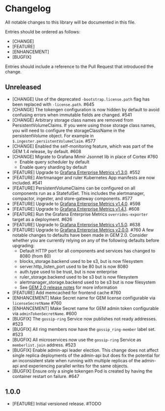 # Changelog

All notable changes to this library will be documented in this file.

Entries should be ordered as follows:
- [CHANGE]
- [FEATURE]
- [ENHANCEMENT]
- [BUGFIX]

Entries should include a reference to the Pull Request that introduced the change.

## Unreleased

- [CHANGE] Use of the deprecated `-bootstrap.license.path` flag has been replaced with `-license.path`. #645 
- [CHANGE] The tokengen configuration is now hidden by default to avoid confusing errors when immutable fields are changed. #541
- [CHANGE] Arbitrary storage class names are removed from PersistentVolumeClaims. If you were using those storage class names, you will need to configure the storageClassName in the persistentVolume object. For example in `$.ingester.persistentVolumeClaim`. #577
- [CHANGE] Enabled the self-monitoring feature, which was part of the GEM 1.4 release, by default. #608
- [CHANGE] Migrate to Grafana Mimir Jsonnet lib in place of Cortex #760
  - Enable query scheduler by default
  - Enable query sharding by default
- [FEATURE] Upgrade to [Grafana Enterprise Metrics v1.3.0](https://grafana.com/docs/metrics-enterprise/latest/downloads/#v130----april-26th-2021). #552
- [FEATURE] Alertmanager and ruler Kubernetes App manifests are now included. #541
- [FEATURE] PersistentVolumeClaims can be configured on all components run as a StatefulSet. This includes the alertmanager, compactor, ingester, and store-gateway components. #577
- [FEATURE] Upgrade to [Grafana Enterprise Metrics v1.4.0](https://grafana.com/docs/metrics-enterprise/latest/downloads/#v140----june-28th-2021). #598
- [FEATURE] Upgrade to [Grafana Enterprise Metrics v1.4.1](https://grafana.com/docs/metrics-enterprise/latest/downloads/#v141----june-29th-2021). #608
- [FEATURE] Run the Grafana Enterprise Metrics `overrides-exporter` target as a deployment. #626
- [FEATURE] Upgrade to [Grafana Enterprise Metrics v1.5.0](https://grafana.com/docs/metrics-enterprise/latest/downloads/#v150----august-24th-2021). #638
- [FEATURE] Upgrade to [Grafana Enterprise Metrics v2.0.0](TODO). #760
  A few notable changes to defaults have been made in GEM 2.0. Consider whether you are currently relying on any of the following defaults before upgrading:
  - Default HTTP port for all components and services has changed to 8080 (from 80)
  - blocks_storage.backend used to be s3, but is now filesystem
  - server.http_listen_port used to be 80 but is now 8080
  - auth.type used to be trust, but is now enterprise
  - ruler_storage.backend used to be s3 but is now filesystem
  - alertmanager_storage.backend used to be s3 but is now filesystem
  - See [GEM 2.0 release notes](https://grafana.com/docs/enterprise-metrics/latest/release-notes/v2-0/) for more information
- [FEATURE] Add memcached for frontend cache #760
- [ENHANCEMENT] Make Secret name for GEM license configurable via `licenseSecretName` #760
- [ENHANCEMENT] Make Secret name for GEM admin token configurable via `adminTokenSecretName`. #600
- [BUGFIX] The `gossip-ring` Service now publishes not ready addresses. #523
- [BUGFIX] All ring members now have the `gossip_ring-member` label set. #523
- [BUGFIX] All microservices now use the `gossip-ring` Service as `memberlist.join` address. #523
- [BUGFIX] Enable admin-api leader election. This change does not affect single replica deployments of the admin-api but does fix the potential for an inconsistent state when running with multiple replicas of the admin-api and experiencing parallel writes for the same objects.
- [BUGFIX] Ensure only a single tokengen Pod is created by having the container restart on failure. #647

## 1.0.0

- [FEATURE] Initial versioned release. #TODO
